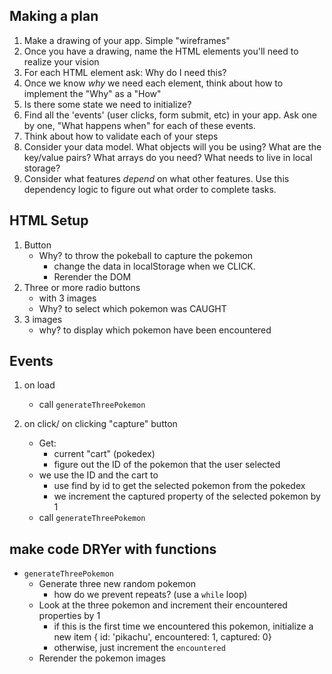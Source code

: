 ## Making a plan
1) Make a drawing of your app. Simple "wireframes"
2) Once you have a drawing, name the HTML elements you'll need to realize your vision
3) For each HTML element ask: Why do I need this?
4) Once we know _why_ we need each element, think about how to implement the "Why" as a "How"
5) Is there some state we need to initialize?
6) Find all the 'events' (user clicks, form submit, etc) in your app. Ask one by one, "What happens when" for each of these events.
7) Think about how to validate each of your steps
8) Consider your data model. What objects will you be using? What are the key/value pairs? What arrays do you need? What needs to live in local storage?
9) Consider what features _depend_ on what other features. Use this dependency logic to figure out what order to complete tasks.



## HTML Setup
1) Button
    - Why? to throw the pokeball to capture the pokemon
        - change the data in localStorage when we CLICK.
        - Rerender the DOM
2) Three or more radio buttons 
    - with 3 images
    - Why? to select which pokemon was CAUGHT
3) 3 images
    - why? to display which pokemon have been encountered



## Events
1) on load
    - call `generateThreePokemon`


2) on click/ on clicking "capture" button
    - Get:
        - current "cart" (pokedex)
        - figure out the ID of the pokemon that the user selected
    - we use the ID and the cart to
        - use find by id to get the selected pokemon from the pokedex
        - we increment the captured property of the selected pokemon by 1
    - call `generateThreePokemon`

## make code DRYer with functions
- `generateThreePokemon`
    - Generate three new random pokemon
        - how do we prevent repeats? (use a `while` loop)
    - Look at the three pokemon and increment their encountered properties by 1
        - if this is the first time we encountered this pokemon, initialize a new item { id: 'pikachu', encountered: 1, captured: 0}
        - otherwise, just increment the `encountered`
    - Rerender the pokemon images
